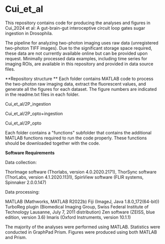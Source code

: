 # Cui_et_al
This repository contains code for producing the analyses and figures in Cui_2024 et al: A gut-brain-gut interoceptive circuit loop gates sugar ingestion in Drosophila. 

The pipeline for analyzing two-photon imaging uses raw data (unregistered two-photon TIFF images). Due to the significant storage space required, these data are not currently available online but can be provided upon request. Minimally processed data examples, including time series for imaging ROIs, are available in this repository and provided in data source files. 

**Repository structure **
Each folder contains MATLAB code to process the two-photon raw imaging data, extract the fluorescent values, and generate all the figures for each dataset. The figure numbers are indicated in the readme.txt files in each folder. 

Cui_et_al/2P_ingestion

Cui_et_al/2P_opto+ingestion

Cui_et_al/2P_opto

Each folder contains a "functions" subfolder that contains the additional MATLAB functions required to run the code properly. These functions should be downloaded together with the code. 

**Software Requirements**

Data collection: 

ThorImage software (Thorlabs, version 4.0.2020.2171), ThorSync software (ThorLabs, version 4.1.2020.1131), SpinView software (FLIR systems, Spinnaker 2.0.0.147)

Data processing:

MATLAB (Mathworks, MATLAB R2022b)
Fiji (ImageJ, Java 1.8.0_172(64-bit))
TurboReg plugin (Biomedical Imaging Group, Swiss Federal Institute of Technology Lausanne, July 7, 2011 distribution)
Zen software (ZEISS, blue edition, version 3.6)
Imaris (Oxford Instruments, version 10.1.1)

The majority of the analyses were performed using MATLAB. 
Statistics were conducted in GraphPad Prism. Figures were produced using both MATLAB and Prism. 



